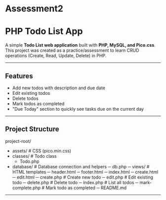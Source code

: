 # Assessment2
# PHP Todo List App

A simple **Todo List web application** built with **PHP, MySQL, and Pico.css**.  
This project was created as a practice/assessment to learn CRUD operations (Create, Read, Update, Delete) in PHP.

---

## Features
- Add new todos with description and due date  
- Edit existing todos  
- Delete todos  
- Mark todos as completed  
- "Due Today" section to quickly see tasks due on the current day   

---

## Project Structure
project-root/
- assets/ # CSS (pico.min.css)
-  classes/ # Todo class
    - Todo.php
- database/ # Database connection and helpers
   ─ db.php
─ views/ # HTML templates
  ─ header.html
  ─ footer.html
  ─ index.html
  ─ create.html
  ─ edit.html
─ create.php # Create new todo
─ edit.php # Edit existing todo
─ delete.php # Delete todo
─ index.php # List all todos
─ mark-complete.php # Mark todo as completed
─ README.md
---
